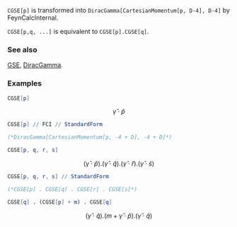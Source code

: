 `CGSE[p]` is transformed into `DiracGamma[CartesianMomentum[p, D-4], D-4]` by FeynCalcInternal.

`CGSE[p,q, ...]` is equivalent to `CGSE[p].CGSE[q]`.

### See also

[GSE](GSE), [DiracGamma](DiracGamma).

### Examples

```mathematica
CGSE[p]
```

$$\hat{\gamma }\cdot \hat{p}$$

```mathematica
CGSE[p] // FCI // StandardForm

(*DiracGamma[CartesianMomentum[p, -4 + D], -4 + D]*)
```

```mathematica
CGSE[p, q, r, s]
```

$$\left(\hat{\gamma }\cdot \hat{p}\right).\left(\hat{\gamma }\cdot \hat{q}\right).\left(\hat{\gamma }\cdot \hat{r}\right).\left(\hat{\gamma }\cdot \hat{s}\right)$$

```mathematica
CGSE[p, q, r, s] // StandardForm

(*CGSE[p] . CGSE[q] . CGSE[r] . CGSE[s]*)
```

```mathematica
CGSE[q] . (CGSE[p] + m) . CGSE[q]
```

$$\left(\hat{\gamma }\cdot \hat{q}\right).\left(m+\hat{\gamma }\cdot \hat{p}\right).\left(\hat{\gamma }\cdot \hat{q}\right)$$